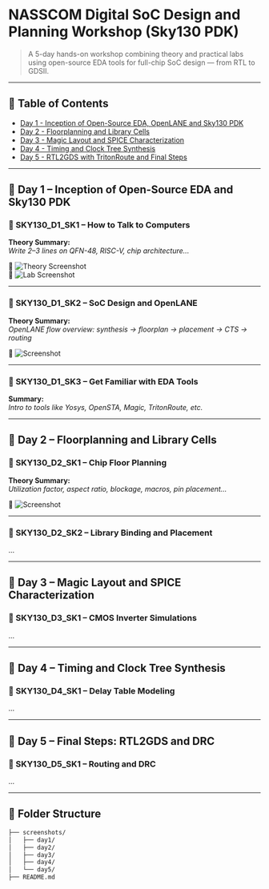 # NASSCOM Digital SoC Design and Planning Workshop (Sky130 PDK)

> A 5-day hands-on workshop combining theory and practical labs using open-source EDA tools for full-chip SoC design — from RTL to GDSII.

---

## 📅 Table of Contents

- [Day 1 - Inception of Open-Source EDA, OpenLANE and Sky130 PDK](#day-1)
- [Day 2 - Floorplanning and Library Cells](#day-2)
- [Day 3 - Magic Layout and SPICE Characterization](#day-3)
- [Day 4 - Timing and Clock Tree Synthesis](#day-4)
- [Day 5 - RTL2GDS with TritonRoute and Final Steps](#day-5)

---

## 🧭 Day 1 – Inception of Open-Source EDA and Sky130 PDK <a name="day-1"></a>

### 🔹 SKY130_D1_SK1 – How to Talk to Computers
**Theory Summary:**  
*Write 2–3 lines on QFN-48, RISC-V, chip architecture...*

📸 ![Theory Screenshot](screenshots/day1/sky130_d1_sk1_theory.png)  
📸 ![Lab Screenshot](screenshots/day1/sky130_d1_sk1_lab.png)

---

### 🔹 SKY130_D1_SK2 – SoC Design and OpenLANE  
**Theory Summary:**  
*OpenLANE flow overview: synthesis → floorplan → placement → CTS → routing*  

📸 ![Screenshot](screenshots/day1/sky130_d1_sk2_lab.png)

---

### 🔹 SKY130_D1_SK3 – Get Familiar with EDA Tools  
**Summary:**  
*Intro to tools like Yosys, OpenSTA, Magic, TritonRoute, etc.*

---

## 🧭 Day 2 – Floorplanning and Library Cells <a name="day-2"></a>

### 🔹 SKY130_D2_SK1 – Chip Floor Planning  
**Theory Summary:**  
*Utilization factor, aspect ratio, blockage, macros, pin placement...*

📸 ![Screenshot](screenshots/day2/sky130_d2_sk1.png)

---

### 🔹 SKY130_D2_SK2 – Library Binding and Placement  
...

---

## 🧭 Day 3 – Magic Layout and SPICE Characterization <a name="day-3"></a>

### 🔹 SKY130_D3_SK1 – CMOS Inverter Simulations  
...

---

## 🧭 Day 4 – Timing and Clock Tree Synthesis <a name="day-4"></a>

### 🔹 SKY130_D4_SK1 – Delay Table Modeling  
...

---

## 🧭 Day 5 – Final Steps: RTL2GDS and DRC <a name="day-5"></a>

### 🔹 SKY130_D5_SK1 – Routing and DRC  
...

---

## 📂 Folder Structure

```bash
├── screenshots/
│   ├── day1/
│   ├── day2/
│   ├── day3/
│   ├── day4/
│   └── day5/
├── README.md

